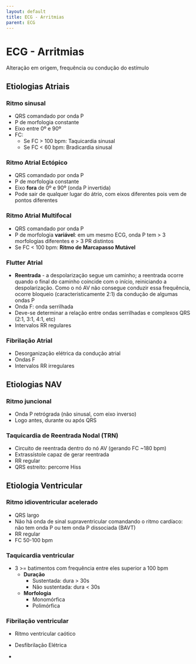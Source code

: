 ```yaml
---
layout: default
title: ECG - Arritmias
parent: ECG
---
```


# ECG - Arritmias


Alteração em origem, frequência ou condução do estímulo

## Etiologias Atriais
### Ritmo sinusal
- QRS comandado por onda P
- P de morfologia constante
- Eixo entre 0º e 90º
- FC:
	- Se FC > 100 bpm: Taquicardia sinusal
	- Se FC < 60 bpm: Bradicardia sinusal

### Ritmo Atrial Ectópico

- QRS comandado por onda P
- P de morfologia constante
- Eixo **fora** de 0º e 90º (onda P invertida)
- Pode sair de qualquer lugar do átrio, com eixos diferentes pois vem de pontos diferentes

### Ritmo Atrial Multifocal
- QRS comandado por onda P
- P de morfologia **variável**: em um mesmo ECG, onda P tem > 3 morfologias diferentes e > 3 PR distintos
- Se FC < 100 bpm: **Ritmo de Marcapasso Mutável**

### Flutter Atrial 
- **Reentrada** - a despolarização segue um caminho; a reentrada ocorre quando o final do caminho coincide com o início, reiniciando a despolarização. Como o nó AV não consegue conduzir essa frequência, ocorre bloqueio (caracteristicamente 2:1) da condução de algumas ondas P
- Onda F: onda serrilhada
- Deve-se determinar a relação entre ondas serrilhadas e complexos QRS (2:1, 3:1, 4:1, etc)
- Intervalos RR regulares

### Fibrilação Atrial
- Desorganização elétrica da condução atrial
- Ondas F
- Intervalos RR irregulares
 
## Etiologias NAV
### Ritmo juncional
- Onda P retrógrada (não sinusal, com eixo inverso)
- Logo antes, durante ou após QRS

### Taquicardia de Reentrada Nodal (TRN)
- Circuito de reentrada dentro do nó AV (gerando FC ~180 bpm)
- Extrassístole capaz de gerar reentrada
- RR regular
- QRS estreito: percorre Hiss


## Etiologia Ventricular
### Ritmo idioventricular acelerado
- QRS largo
- Não há onda de sinal supraventricular comandando o ritmo cardíaco: não tem onda P ou tem onda P dissociada (BAVT)
- RR regular
- FC 50-100 bpm

### Taquicardia ventricular
- 3 >= batimentos com frequência entre eles superior a 100 bpm
	- **Duração**
		- Sustentada: dura > 30s
		- Não sustentada: dura < 30s
	- **Morfologia**
		- Monomórfica
		- Polimórfica

### Fibrilação ventricular
- Ritmo ventricular caótico
- Desfibrilação Elétrica 

- 
<!--stackedit_data:
eyJoaXN0b3J5IjpbLTEyMDMxOTM2ODQsMTIxNTE1Mjg1MCwtMT
Y5NTY1NzUxOCwxNDkwOTI3MjU0XX0=
-->